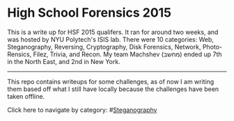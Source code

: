 High School Forensics 2015
===================


This is a write up for HSF 2015 qualifers. It ran for around two weeks, and was hosted by NYU Polytech's ISIS lab. There were 10 categories: Web, Steganography, Reversing, Cryptography, Disk Forensics, Network, Photo-Rensics, Filez, Trivia, and Recon.
My team Machshev (מחשב) ended up 7th in the North East, and 2nd in New York. 

----------
This repo contains writeups for some challenges, as of now I am writing them based off what I still have locally because the challenges have been taken offline. 

Click here to navigate by category:
#[Steganography](stego.md)
